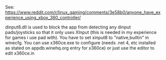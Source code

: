 See:
https://www.reddit.com/r/linux_gaming/comments/3e58b0/anyone_have_experience_using_xbox_360_controller/

dinput8.dll  is used to block the app from detecting any dinput pads/joysticks so that it only uses XInput (this is needed in my experience for games i use pad with). You have to set xinput8 to "native,builtin" in winecfg. You can use x360ce.exe to configure (needs .net 4, etc installed as stated on appdb.winehq.org entry for x360ce) or just use the editor to edit x360ce.in
